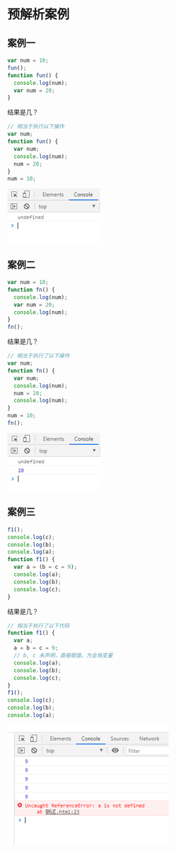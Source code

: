 # 预解析案例

## 案例一

```javascript
var num = 10;
fun();
function fun() {
  console.log(num);
  var num = 20;
}
```

结果是几？

```javascript
// 相当于执行以下操作
var num;
function fun() {
  var num;
  console.log(num);
  num = 20;
}
num = 10;
```

![image](../images/40/1.PNG)

## 案例二

```javascript
var num = 10;
function fn() {
  console.log(num);
  var num = 20;
  console.log(num);
}
fn();
```

结果是几？

```javascript
// 相当于执行了以下操作
var num;
function fn() {
  var num;
  console.log(num);
  num = 20;
  console.log(num);
}
num = 10;
fn();
```

![image](../images/40/2.PNG)

## 案例三

```javascript
f1();
console.log(c);
console.log(b);
console.log(a);
function f1() {
  var a = (b = c = 9);
  console.log(a);
  console.log(b);
  console.log(c);
}
```

结果是几？

```javascript
// 相当于执行了以下代码
function f1() {
  var a;
  a = b = c = 9;
  // b, c 未声明，直接赋值，为全局变量
  console.log(a);
  console.log(b);
  console.log(c);
}
f1();
console.log(c);
console.log(b);
console.log(a);
```

![image](../images/40/3.PNG)
